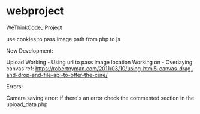 # webproject
WeThinkCode_ Project

use cookies to pass image path from php to js

New Development:

Upload Working - Using url to pass image location
Working on - Overlaying canvas 
ref: https://robertnyman.com/2011/03/10/using-html5-canvas-drag-and-drop-and-file-api-to-offer-the-cure/

Errors:

Camera saving error:
if there's an error check the commented section in the upload_data.php